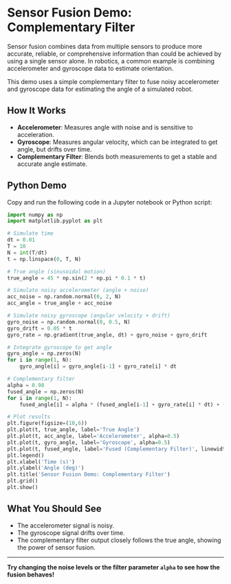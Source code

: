 # Sensor Fusion Demo: Complementary Filter

Sensor fusion combines data from multiple sensors to produce more accurate, reliable, or comprehensive information than could be achieved by using a single sensor alone. In robotics, a common example is combining accelerometer and gyroscope data to estimate orientation.

This demo uses a simple complementary filter to fuse noisy accelerometer and gyroscope data for estimating the angle of a simulated robot.

## How It Works
- **Accelerometer**: Measures angle with noise and is sensitive to acceleration.
- **Gyroscope**: Measures angular velocity, which can be integrated to get angle, but drifts over time.
- **Complementary Filter**: Blends both measurements to get a stable and accurate angle estimate.

## Python Demo
Copy and run the following code in a Jupyter notebook or Python script:

```python
import numpy as np
import matplotlib.pyplot as plt

# Simulate time
dt = 0.01
T = 10
N = int(T/dt)
t = np.linspace(0, T, N)

# True angle (sinusoidal motion)
true_angle = 45 * np.sin(2 * np.pi * 0.1 * t)

# Simulate noisy accelerometer (angle + noise)
acc_noise = np.random.normal(0, 2, N)
acc_angle = true_angle + acc_noise

# Simulate noisy gyroscope (angular velocity + drift)
gyro_noise = np.random.normal(0, 0.5, N)
gyro_drift = 0.05 * t
gyro_rate = np.gradient(true_angle, dt) + gyro_noise + gyro_drift

# Integrate gyroscope to get angle
gyro_angle = np.zeros(N)
for i in range(1, N):
    gyro_angle[i] = gyro_angle[i-1] + gyro_rate[i] * dt

# Complementary filter
alpha = 0.98
fused_angle = np.zeros(N)
for i in range(1, N):
    fused_angle[i] = alpha * (fused_angle[i-1] + gyro_rate[i] * dt) + (1 - alpha) * acc_angle[i]

# Plot results
plt.figure(figsize=(10,6))
plt.plot(t, true_angle, label='True Angle')
plt.plot(t, acc_angle, label='Accelerometer', alpha=0.5)
plt.plot(t, gyro_angle, label='Gyroscope', alpha=0.5)
plt.plot(t, fused_angle, label='Fused (Complementary Filter)', linewidth=2)
plt.legend()
plt.xlabel('Time (s)')
plt.ylabel('Angle (deg)')
plt.title('Sensor Fusion Demo: Complementary Filter')
plt.grid()
plt.show()
```

## What You Should See
- The accelerometer signal is noisy.
- The gyroscope signal drifts over time.
- The complementary filter output closely follows the true angle, showing the power of sensor fusion.

---

**Try changing the noise levels or the filter parameter `alpha` to see how the fusion behaves!**
